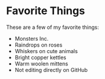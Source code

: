 # Favorite Things

These are a few of my favorite things:

- Monsters Inc.
- Raindrops on roses
- Whiskers on cute animals
- Bright copper kettles
- Warm woolen mittens
- Not editing directly on GitHub
